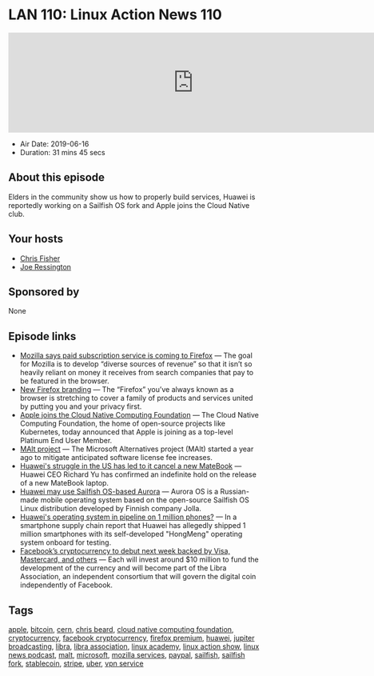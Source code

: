 # LAN 110: Linux Action News 110

<iframe src="https://player.fireside.fm/v2/DAcK9LdX+4_KgFkCs?theme=dark" width="740" height="200" frameborder="0" scrolling="no"></iframe>

* Air Date: 2019-06-16
* Duration: 31 mins 45 secs

## About this episode

Elders in the community show us how to properly build services, Huawei is reportedly working on a Sailfish OS fork and Apple joins the Cloud Native club.

## Your hosts
* [Chris Fisher](https://linuxactionnews.com/hosts/chris)
* [Joe Ressington](https://linuxactionnews.com/hosts/joe)

## Sponsored by

None



## Episode links

  * [Mozilla says paid subscription service is coming to Firefox](https://www.theverge.com/2019/6/10/18660344/firefox-subscription-paid-service-vpn-cloud-storage-release-date "Mozilla says paid subscription service is coming to Firefox") — The goal for Mozilla is to develop “diverse sources of revenue” so that it isn’t so heavily reliant on money it receives from search companies that pay to be featured in the browser.
  * [New Firefox branding](https://blog.mozilla.org/press-uk/2019/06/11/firefox-the-evolution-of-a-brand/ "New Firefox branding") — The “Firefox” you’ve always known as a browser is stretching to cover a family of products and services united by putting you and your privacy first.
  * [Apple joins the Cloud Native Computing Foundation](https://techcrunch.com/2019/06/11/apple-joins-the-open-source-cloud-native-computing-foundation/ "Apple joins the Cloud Native Computing Foundation") — The Cloud Native Computing Foundation, the home of open-source projects like Kubernetes, today announced that Apple is joining as a top-level Platinum End User Member.
  * [MAlt project](https://home.cern/news/news/computing/malt-project "MAlt project") — The Microsoft Alternatives project (MAlt) started a year ago to mitigate anticipated software license fee increases.
  * [Huawei's struggle in the US has led to it cancel a new MateBook](https://www.techradar.com/news/huaweis-struggle-in-the-us-has-led-to-it-cancel-a-new-matebook "Huawei's struggle in the US has led to it cancel a new MateBook") — Huawei CEO Richard Yu has confirmed an indefinite hold on the release of a new MateBook laptop.
  * [Huawei may use Sailfish OS-based Aurora](https://www.xda-developers.com/huawei-aurora-salfish-os-fork-android-alternative/ "Huawei may use Sailfish OS-based Aurora") — Aurora OS is a Russian-made mobile operating system based on the open-source Sailfish OS Linux distribution developed by Finnish company Jolla.
  * [Huawei's operating system in pipeline on 1 million phones?](http://www.chinadaily.com.cn/a/201906/11/WS5cfeeebda31017657723067f.html "Huawei's operating system in pipeline on 1 million phones?") — In a smartphone supply chain report that Huawei has allegedly shipped 1 million smartphones with its self-developed "HongMeng" operating system onboard for testing.
  * [Facebook’s cryptocurrency to debut next week backed by Visa, Mastercard, and others](https://www.theverge.com/2019/6/14/18678785/facebook-libra-cryptocurrency-visa-mastercard-uber-paypal-stripe-association-consortium "Facebook’s cryptocurrency to debut next week backed by Visa, Mastercard, and others") — Each will invest around $10 million to fund the development of the currency and will become part of the Libra Association, an independent consortium that will govern the digital coin independently of Facebook. 



## Tags

[apple](https://linuxactionnews.com/tags/apple), [bitcoin](https://linuxactionnews.com/tags/bitcoin), [cern](https://linuxactionnews.com/tags/cern), [chris beard](https://linuxactionnews.com/tags/chris%20beard), [cloud native computing foundation](https://linuxactionnews.com/tags/cloud%20native%20computing%20foundation), [cryptocurrency](https://linuxactionnews.com/tags/cryptocurrency), [facebook cryptocurrency](https://linuxactionnews.com/tags/facebook%20cryptocurrency), [firefox premium](https://linuxactionnews.com/tags/firefox%20premium), [huawei](https://linuxactionnews.com/tags/huawei), [jupiter broadcasting](https://linuxactionnews.com/tags/jupiter%20broadcasting), [libra](https://linuxactionnews.com/tags/libra), [libra association](https://linuxactionnews.com/tags/libra%20association), [linux academy](https://linuxactionnews.com/tags/linux%20academy), [linux action show](https://linuxactionnews.com/tags/linux%20action%20show), [linux news podcast](https://linuxactionnews.com/tags/linux%20news%20podcast), [malt](https://linuxactionnews.com/tags/malt), [microsoft](https://linuxactionnews.com/tags/microsoft), [mozilla services](https://linuxactionnews.com/tags/mozilla%20services), [paypal](https://linuxactionnews.com/tags/paypal), [sailfish](https://linuxactionnews.com/tags/sailfish), [sailfish fork](https://linuxactionnews.com/tags/sailfish%20fork), [stablecoin](https://linuxactionnews.com/tags/stablecoin), [stripe](https://linuxactionnews.com/tags/stripe), [uber](https://linuxactionnews.com/tags/uber), [vpn service](https://linuxactionnews.com/tags/vpn%20service)